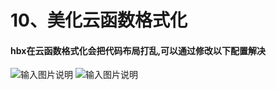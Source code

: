 # 10、美化云函数格式化

#### hbx在云函数格式化会把代码布局打乱,可以通过修改以下配置解决
![输入图片说明](https://vkceyugu.cdn.bspapp.com/VKCEYUGU-cf0c5e69-620c-4f3c-84ab-f4619262939f/7c6915aa-71bf-48ae-8829-556ae0499989.png "在这里输入图片标题")
![输入图片说明](https://vkceyugu.cdn.bspapp.com/VKCEYUGU-cf0c5e69-620c-4f3c-84ab-f4619262939f/e15a2778-ae8d-4d79-813e-431a32bdb5a5.png "在这里输入图片标题")
 
